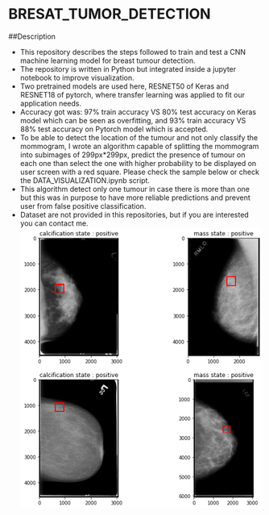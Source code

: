 # BRESAT_TUMOR_DETECTION
##Description
- This repository describes the steps followed to train and test a CNN machine learning model for breast tumour detection.
- The repository is written in Python but integrated inside a jupyter notebook to improve visualization.
- Two pretrained models are used here, RESNET50 of Keras and RESNET18 of pytorch, where transfer learning was applied to fit our application needs.
- Accuracy got was: 97% train accuracy VS 80% test accuracy on Keras model which can be seen as overfitting, and 93% train accuracy VS 88% test accuracy on Pytorch model which is accepted.
- To be able to detect the location of the tumour and not only classify the mommogram, I wrote an algorithm capable of splitting the mommogram into subimages of 299px*299px, predict the presence of tumour on each one than select the one with higher probability to be displayed on user screen with a red square. Please check the sample below or check the DATA_VISUALIZATION.ipynb script.
- This algorithm detect only one tumour in case there is more than one but this was in purpose to have more reliable predictions and prevent user from false positive classification.
- Dataset are not provided in this repositories, but if you are interested you can contact me.
![Alt Text](./SAMPLE.png)
